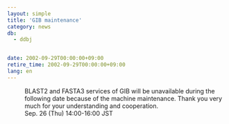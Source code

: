 ```yaml
---
layout: simple
title: 'GIB maintenance'
category: news
db:
  - ddbj


date: 2002-09-29T00:00:00+09:00
retire_time: 2002-09-29T00:00:00+09:00
lang: en
---
```


<dd>BLAST2 and FASTA3 services of GIB will be unavailable during the following date because of the machine maintenance. Thank you very much for your understanding and cooperation.<br>
<dd>Sep. 26 (Thu) 14:00-16:00 JST</dd>
</dd>
